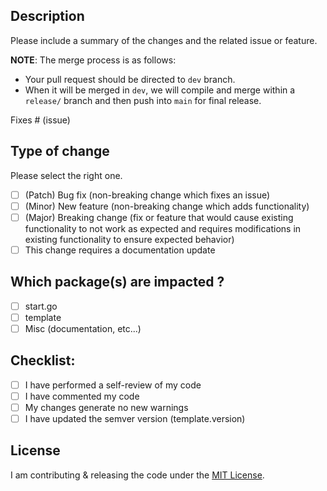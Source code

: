 <!-- Be sure that your work is based off `dev` branch. -->

## Description

Please include a summary of the changes and the related issue or feature.

**NOTE**: The merge process is as follows:
- Your pull request should be directed to `dev` branch. 
- When it will be merged in `dev`, we will compile and merge within a `release/` branch and then push into `main` for final release.

Fixes # (issue)

## Type of change

Please select the right one.

- [ ] (Patch) Bug fix (non-breaking change which fixes an issue)
- [ ] (Minor) New feature (non-breaking change which adds functionality)
- [ ] (Major) Breaking change (fix or feature that would cause existing functionality to not work as expected and requires modifications in existing functionality to ensure expected behavior)
- [ ] This change requires a documentation update

## Which package(s) are impacted ?

  - [ ] start.go
  - [ ] template
  - [ ] Misc (documentation, etc...)

## Checklist:

- [ ] I have performed a self-review of my code
- [ ] I have commented my code
- [ ] My changes generate no new warnings
- [ ] I have updated the semver version (template.version)

## License

I am contributing & releasing the code under the [MIT License](https://raw.githubusercontent.com/dReam-dApps/Template/main/LICENSE).